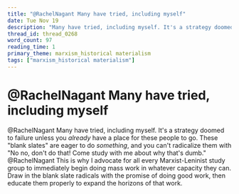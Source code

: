 ```yaml
---
title: "@RachelNagant Many have tried, including myself"
date: Tue Nov 19
description: "Many have tried, including myself. It's a strategy doomed to failure unless you *already* have a place for these people to go."
thread_id: thread_0268
word_count: 97
reading_time: 1
primary_theme: marxism_historical materialism
tags: ["marxism_historical materialism"]
---
```


# @RachelNagant Many have tried, including myself

@RachelNagant Many have tried, including myself. It's a strategy doomed to failure unless you *already* have a place for these people to go. These "blank slates" are eager to do *something*, and you can't radicalize them with "No no, don't do that! Come study with me about why that's dumb." @RachelNagant This is why I advocate for all every Marxist-Leninist study group to immediately begin doing mass work in whatever capacity they can. Draw in the blank slate radicals with the promise of doing good work, then educate them properly to expand the horizons of that work.